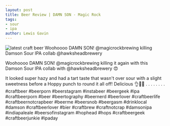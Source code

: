 ```yaml
---
layout: post
title: Beer Review | DAMN SON - Magic Rock
tags:
- sour
- ipa
author: Lewis Gavin
---
```


![latest craft beer Woohoooo DAMN SON! @magicrockbrewing killing Damson Sour IPA collab @hawksheadbrewery](https://instagram.fman1-1.fna.fbcdn.net/vp/1510f9edd51a77f620aca278e415170d/5C6C53BF/t51.2885-15/sh0.08/e35/p750x750/44409666_467624460426989_2203365544244817408_n.jpg?ig_cache_key=MTkwMjI3MzM5NDUxMTA1MDQ3MA%3D%3D.2)

Woohoooo DAMN SON! @magicrockbrewing killing it again with this Damson Sour IPA collab with @hawksheadbrewery 😍

It looked super hazy and had a tart taste that wasn't over sour with a slight sweetness before a Hoppy punch to round it all off! Delicious 👌🙌🍻
.
.
.
.
.
.
.
.
#craftbeer #beerporn #beerstagram #instabeer #beergeek #ipa #craftbeerporn #beer #beertography #beernerd #beerlover #craftbeerlife #craftbeernotcrapbeer #beerme #beersnob #beergasm #drinklocal #damson #craftbeerlover #bier #craftbrew #craftnotcrap #damsonipa #indiapaleale #beersofinstagram #hophead #hops #craftbeergeek #craftbeerjunkie #ipaday
